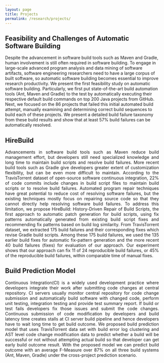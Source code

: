 ```yaml
---
layout: page
title: Projects
permalink: /research/projects/
---
```


## Feasibility and Challenges of Automatic Software Building

<p align="justify" style="max-width:800px">

Despite the advancement in software build tools such as Maven and Gradle, human involvement is still often required in software building. To engage in large-scale advanced program analysis and data mining of software artifacts, software engineering researchers need to have a large corpus of built
software, so automatic software building becomes essential to improve research productivity. We present the first feasibility study on automatic software building. Particularly, we first put state-of-the-art build automation tools (Ant, Maven and Gradle) to the test by automatically executing their respective default build commands on top 200 Java projects from GitHub. Next, we focused on the 86 projects that failed this initial automated build attempt, manually examining and determining correct build sequences to build each of these projects. We present a detailed build failure taxonomy from these build results
and show that at least 57% build failures can be automatically resolved.</p>


## HireBuild

<p align="justify" style="max-width:800px">
Advancements in software build tools such as Maven reduce build management effort, but developers still need specialized knowledge and long time to maintain build scripts and resolve build failures. More recent build tools such as Gradle give developers greater extent of customization flexibility, but can be even more difficult to maintain. According to the TravisTorrent dataset of open-source software continuous integration, 22% of code commits include changes in
build script files to maintain build scripts or to resolve build failures. Automated program repair techniques have great potential to reduce cost of resolving software failures, but the existing techniques mostly focus on repairing source code so that they cannot directly help resolving software build failures. To address this limitation, we propose HireBuild: History-Driven Repair of Build Scripts, the first approach to automatic patch generation for build scripts, using
fix patterns automatically generated from existing build script fixes and recommending fix patterns based on build log similarity. From TravisTorrent dataset, we extracted 175 build failures and their corresponding fixes which revise Gradle build scripts. Among these 175 build failures, we used the 135 earlier build fixes for automatic fix-pattern generation and the more recent 40 build failures (fixes) for evaluation of our approach. Our experiment shows that our approach
can fix 11 of 24 reproducible build failures, or 45% of the reproducible build failures, within comparable time of manual fixes.</p>


## Build Prediction Model

<p align="justify" style="max-width:800px">
Continuous Integration(CI) is a widely used development practice where developers integrate their work after submitting code changes at central repository. CI servers usually monitor central repository for code change submission and automatically build software with changed code, perform unit testing, integration testing and provide test summary report. If build or test fails developers fix those issues and submit the code changes. Continuous submission of code modification by developers and build latency time creates stalls at CI server build pipeline and hence developers have to wait long time to get build outcome. We proposed build prediction model that uses TravisTorrent data set with build error log clustering and AST level code change modification data to predict whether a build will be successful or not without attempting actual build so that developer can get early build outcome result. With the proposed model we can predict build outcome with an average F-Measure over 87% on all three build systems (Ant, Maven, Gradle) under the cross-project prediction scenario.</p>